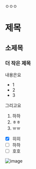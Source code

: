 ㅇㅇㅇ
# 제목
## 소제목
### 더 작은 제목

내용은요
- 1
- 2
- 3

그리고요
1. 하하
2. ㅎㅎ
3. ㅠㅠ

- [x] 히히
- [ ] 하하
- [ ] 호호

![image](https://github.com/user-attachments/assets/b04ea787-64b7-43cd-ac59-d146756a22ba)
